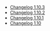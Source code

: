 *   [Changelog 1.10.3](/display/en/Changelog+1.10.3)
*   [Changelog 1.10.2](/display/en/Changelog+1.10.2)
*   [Changelog 1.10.1](/display/en/Changelog+1.10.1)
*   [Changelog 1.10](/display/en/Changelog+1.10)